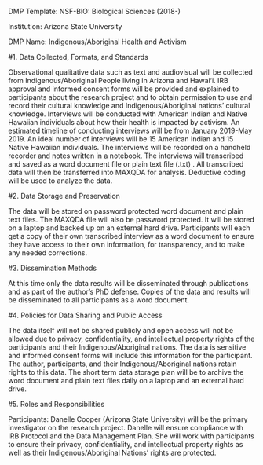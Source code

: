 DMP Template: NSF-BIO: Biological Sciences (2018-)Institution: Arizona State UniversityDMP Name: Indigenous/Aboriginal Health and Activism#1.	Data Collected, Formats, and StandardsObservational qualitative data such as text and audiovisual will be collected from Indigenous/Aboriginal People living in Arizona and Hawaiʻi. IRB approval and informed consent forms will be provided and explained to participants about the research project and to obtain permission to  use and record their cultural knowledge and Indigenous/Aboriginal nations’ cultural knowledge. Interviews will be conducted with American Indian and Native Hawaiian individuals about how their health is impacted by activism. An estimated timeline of conducting interviews will be from January 2019-May 2019. An ideal number of interviews will be 15 American Indian and 15 Native Hawaiian individuals. The interviews will be recorded on a handheld recorder and notes written in a notebook. The interviews will transcribed and saved as a word document file or plain text file (.txt) . All transcribed data will then be transferred into MAXQDA for analysis. Deductive coding will be used to analyze the data. #2.	Data Storage and PreservationThe data will be stored on password protected word document and plain text files.  The MAXQDA file will also be password protected. It will be stored on a laptop and backed up on an external hard drive. Participants will each get a copy of their own transcribed interview as a word document to ensure they have access to their own information, for transparency, and to make any needed corrections. #3.	Dissemination MethodsAt this time only the data results will be disseminated through publications and as part of the author’s PhD defense. Copies of the data and results will be disseminated to all participants as a word document.#4.	Policies for Data Sharing and Public AccessThe data itself will not be shared publicly and open access will not be allowed due to privacy, confidentiality, and intellectual property rights of the participants and their Indigenous/Aboriginal nations. The  data is sensitive and informed consent forms will include this information for the participant. The author, participants, and their Indigenous/Aboriginal nations retain rights to this data. The short term data storage plan will be to archive the word document and plain text files daily on a laptop and an external hard drive.#5.	Roles and ResponsibilitiesParticipants: Danelle Cooper (Arizona State University) will be the primary investigator on the research project. Danelle will ensure compliance with IRB Protocol and the Data Management Plan. She will work with participants to ensure their privacy, confidentiality, and intellectual property rights as well as their Indigenous/Aboriginal Nations’ rights are protected. 